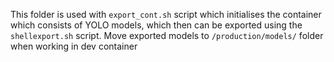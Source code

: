 This folder is used with ``export_cont.sh`` script which initialises the container which consists of YOLO models, which then can be exported using the ``shellexport.sh`` script. Move exported models to ``/production/models/`` folder when working in dev container